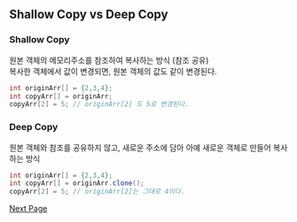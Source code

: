 ## Shallow Copy  vs  Deep Copy

### Shallow Copy

원본 객체의 메모리주소를 참조하여 복사하는 방식 (참조 공유)  
복사한 객체에서 값이 변경되면, 원본 객체의 값도 같이 변경된다.

```java
int originArr[] = {2,3,4};
int copyArr[] = originArr;
copyArr[2] = 5; // originArr[2] 도 5로 변경된다.
```

### Deep Copy

원본 객체와 참조를 공유하지 않고, 새로운 주소에 담아 아예 새로운 객체로 만들어 복사하는 방식

```java
int originArr[] = {2,3,4};
int copyArr[] = originArr.clone();
copyArr[2] = 5; // originArr[2]는 그대로 4이다.
```

[Next Page](./random)